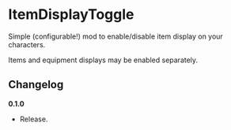 # ItemDisplayToggle

Simple (configurable!) mod to enable/disable item display on your characters.

Items and equipment displays may be enabled separately.

## Changelog

**0.1.0**

* Release.
